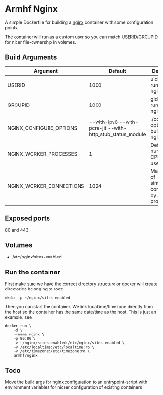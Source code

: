 # Armhf Nginx

A simple Dockerfile for building a [nginx](https://www.nginx.org) container with some configuration points.

The container will run as a custom user so you can match USERID/GROUPID for nicer file-ownership in volumes.

## Build Arguments

| Argument                 | Default | Description                                                |
| -------------------------| ------- | ---------------------------------------------------------- |
| USERID                   | 1000    | uid of user running nginx                                  |
| GROUPID                  | 1000    | gid of user running nginx                                  |
| NGINX_CONFIGURE_OPTIONS  | --with-ipv6 --with-pcre-jit --with-http_stub_status_module | ./configure options for building nginx |
| NGINX_WORKER_PROCESSES   | 1       | Defines the number of CPU cores used                       |
| NGINX_WORKER_CONNECTIONS | 1024    | Max number of simultaneous connections by a worker process |


## Exposed ports

80 and 443


## Volumes

- /etc/nginx/sites-enabled


## Run the container

First make sure we have the correct directory structure or docker will create directories belonging to root:

```
mkdir -p ~/nginx/sites-enabled
```

Then you can start the container. We link localtime/timezone directly from the host so the container has the same date/time as the host.
This is just an example, see

```
docker run \
    -d \
    --name nginx \
    -p 80:80 \
    -v ~/nginx/sites-enabled:/etc/nginx/sites-enabled \
    -v /etc/localtime:/etc/localtime:ro \
    -v /etc/timezone:/etc/timezone:ro \
    armhf/nginx
```

## Todo

Move the build args for nginx configuration to an entrypoint-script with environment variables
for niceer configuration of existing containers
